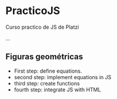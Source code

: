 # PracticoJS
Curso practico de JS de Platzi

...

## Figuras geométricas

- First step: define equations.
- second step: implement equations in JS
- third step: create functions
- fourth step: integrate JS with HTML